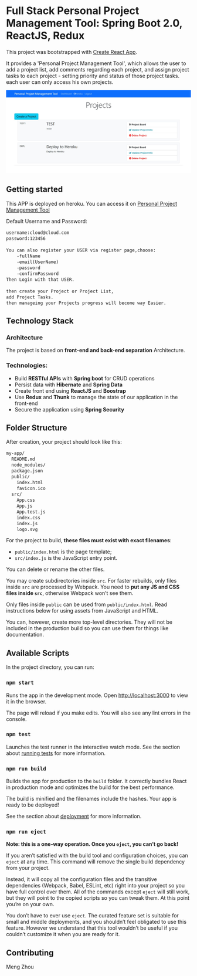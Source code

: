 # Full Stack Personal Project Management Tool: Spring Boot 2.0, ReactJS, Redux

This project was bootstrapped with [Create React App](https://github.com/facebookincubator/create-react-app).

It provides a 'Personal Project Management Tool', which allows the user to add a project list, add comments regarding each project, and assign project tasks to each project - setting priority and status of those project tasks. each user can only access his own projects.

![请选择超清](https://raw.githubusercontent.com/ZhouMeng1998/IMG/main/Snipaste_2022-08-08_17-16-45.jpg)

## Getting started

This APP is deployed on heroku. You can access it on  [Personal Project Management Tool](https://personalprojectmanagementtools.herokuapp.com/)

Default Username and Password:

```
username:cloud@cloud.com	
password:123456

You can also register your USER via register page,choose:
    -fullName
    -email(UserName)
    -password
    -confirmPassword
Then Login with that USER.

then create your Project or Project List,
add Project Tasks.
then manageing your Projects progress will become way Easier. 
```

## Technology Stack

### Architecture

The project is based on **front-end and back-end separation** Architecture. 

### Technologies:

- Build **RESTful APIs** with **Spring boot** for CRUD operations
- Persist data with **Hibernate** and **Spring Data**
- Create front end using **ReactJS** and **Boostrap**
- Use **Redux** and **Thunk** to manage the state of our application in the front-end
- Secure the application using **Spring Security**

## Folder Structure

After creation, your project should look like this:

```
my-app/
  README.md
  node_modules/
  package.json
  public/
    index.html
    favicon.ico
  src/
    App.css
    App.js
    App.test.js
    index.css
    index.js
    logo.svg
```

For the project to build, **these files must exist with exact filenames**:

- `public/index.html` is the page template;
- `src/index.js` is the JavaScript entry point.

You can delete or rename the other files.

You may create subdirectories inside `src`. For faster rebuilds, only files inside `src` are processed by Webpack.
You need to **put any JS and CSS files inside `src`**, otherwise Webpack won’t see them.

Only files inside `public` can be used from `public/index.html`.
Read instructions below for using assets from JavaScript and HTML.

You can, however, create more top-level directories.
They will not be included in the production build so you can use them for things like documentation.

## Available Scripts

In the project directory, you can run:

### `npm start`

Runs the app in the development mode.
Open [http://localhost:3000](http://localhost:3000/) to view it in the browser.

The page will reload if you make edits.
You will also see any lint errors in the console.

### `npm test`

Launches the test runner in the interactive watch mode.
See the section about [running tests](https://github.com/AgileIntelligence/AgileIntPPMTool/tree/master/ppmtool-react-client#running-tests) for more information.

### `npm run build`

Builds the app for production to the `build` folder.
It correctly bundles React in production mode and optimizes the build for the best performance.

The build is minified and the filenames include the hashes.
Your app is ready to be deployed!

See the section about [deployment](https://github.com/AgileIntelligence/AgileIntPPMTool/tree/master/ppmtool-react-client#deployment) for more information.

### `npm run eject`

**Note: this is a one-way operation. Once you `eject`, you can’t go back!**

If you aren’t satisfied with the build tool and configuration choices, you can `eject` at any time. This command will remove the single build dependency from your project.

Instead, it will copy all the configuration files and the transitive dependencies (Webpack, Babel, ESLint, etc) right into your project so you have full control over them. All of the commands except `eject` will still work, but they will point to the copied scripts so you can tweak them. At this point you’re on your own.

You don’t have to ever use `eject`. The curated feature set is suitable for small and middle deployments, and you shouldn’t feel obligated to use this feature. However we understand that this tool wouldn’t be useful if you couldn’t customize it when you are ready for it.

## Contributing

Meng Zhou